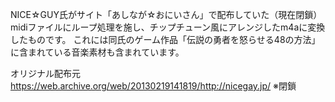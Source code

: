 NICE☆GUY氏がサイト「あしなが☆おにいさん」で配布していた（現在閉鎖）midiファイルにループ処理を施し、チップチューン風にアレンジしたm4aに変換したものです。
これには同氏のゲーム作品「伝説の勇者を怒らせる48の方法」に含まれている音楽素材も含まれています。

オリジナル配布元
https://web.archive.org/web/20130219141819/http://nicegay.jp/
※閉鎖